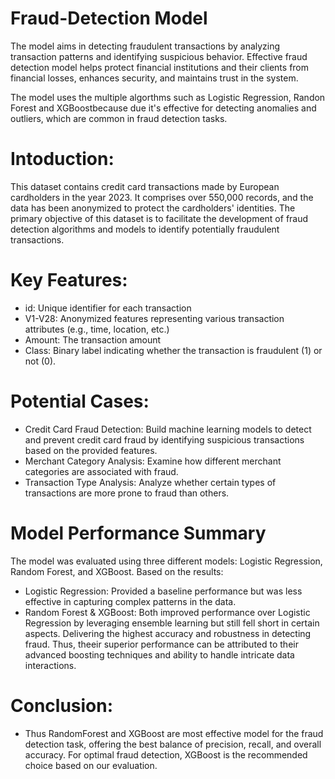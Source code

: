 # Fraud-Detection Model
The model aims in detecting fraudulent transactions by analyzing transaction patterns and identifying suspicious behavior. Effective fraud detection model helps protect financial institutions and their clients from financial losses, enhances security, and maintains trust in the system.

The model uses the multiple algorthms such as Logistic Regression, Randon Forest and XGBoostbecause due it's effective for detecting anomalies and outliers, which are common in fraud detection tasks.

# Intoduction:
This dataset contains credit card transactions made by European cardholders in the year 2023. It comprises over 550,000 records, and the data has been anonymized to protect the cardholders' identities. The primary objective of this dataset is to facilitate the development of fraud detection algorithms and models to identify potentially fraudulent transactions.

# Key Features:
+ id: Unique identifier for each transaction
+ V1-V28: Anonymized features representing various transaction attributes (e.g., time, location, etc.)
+ Amount: The transaction amount
+ Class: Binary label indicating whether the transaction is fraudulent (1) or not (0).

# Potential Cases:
+ Credit Card Fraud Detection: Build machine learning models to detect and prevent credit card fraud by identifying suspicious transactions based on the provided features.
+ Merchant Category Analysis: Examine how different merchant categories are associated with fraud.
+ Transaction Type Analysis: Analyze whether certain types of transactions are more prone to fraud than others.

# Model Performance Summary
The model was evaluated using three different models: Logistic Regression, Random Forest, and XGBoost. Based on the results:

- Logistic Regression: Provided a baseline performance but was less effective in capturing complex patterns in the data.
- Random Forest & XGBoost: Both improved performance over Logistic Regression by leveraging ensemble learning but still fell short in certain aspects. Delivering the highest accuracy and robustness in detecting fraud. Thus, theeir superior performance can be attributed to their advanced boosting techniques and ability to handle intricate data interactions.

# Conclusion:
- Thus RandomForest and XGBoost are most effective model for the fraud detection task, offering the best balance of precision, recall, and overall accuracy. For optimal fraud detection, XGBoost is the recommended choice based on our evaluation.
